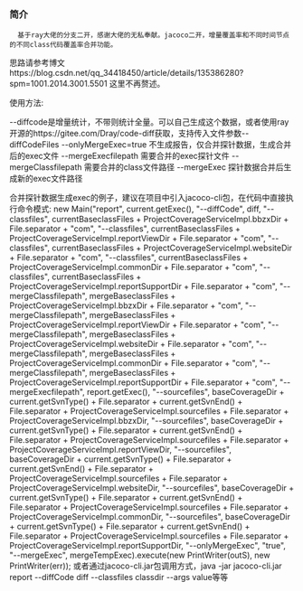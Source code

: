 ### 简介
      基于ray大佬的分支二开，感谢大佬的无私奉献。jacoco二开，增量覆盖率和不同时间节点的不同class代码覆盖率合并功能。
 思路请参考博文https://blog.csdn.net/qq_34418450/article/details/135386280?spm=1001.2014.3001.5501
 这里不再赘述。

使用方法:

--diffcode是增量统计，不带则统计全量。可以自己生成这个数据，或者使用ray开源的https://gitee.com/Dray/code-diff获取，支持传入文件参数--diffCodeFiles
--onlyMergeExec=true 不生成报告，仅合并探针数据，生成合并后的exec文件 
--mergeExecfilepath 需要合并的exec探针文件
 --mergeClassfilepath 需要合并的class文件路径
 --mergeExec 探针数据合并后生成新的exec文件路径 

合并探针数据生成exec的例子，建议在项目中引入jacoco-cli包，在代码中直接执行命令模式: 
         new Main("report",
                    current.getExec(),
                  "--diffCode", diff,
                    "--classfiles", currentBaseclassFiles + ProjectCoverageServiceImpl.bbzxDir + File.separator + "com",
                    "--classfiles", currentBaseclassFiles + ProjectCoverageServiceImpl.reportViewDir + File.separator + "com",
                    "--classfiles", currentBaseclassFiles + ProjectCoverageServiceImpl.websiteDir + File.separator + "com",
                    "--classfiles", currentBaseclassFiles + ProjectCoverageServiceImpl.commonDir + File.separator + "com",
                    "--classfiles", currentBaseclassFiles + ProjectCoverageServiceImpl.reportSupportDir + File.separator + "com",
                    "--mergeClassfilepath", mergeBaseclassFiles + ProjectCoverageServiceImpl.bbzxDir + File.separator + "com",
                    "--mergeClassfilepath", mergeBaseclassFiles + ProjectCoverageServiceImpl.reportViewDir + File.separator + "com",
                    "--mergeClassfilepath", mergeBaseclassFiles + ProjectCoverageServiceImpl.websiteDir + File.separator + "com",
                    "--mergeClassfilepath", mergeBaseclassFiles + ProjectCoverageServiceImpl.commonDir + File.separator + "com",
                    "--mergeClassfilepath", mergeBaseclassFiles + ProjectCoverageServiceImpl.reportSupportDir + File.separator + "com",
                    "--mergeExecfilepath", report.getExec(),
                    "--sourcefiles", baseCoverageDir + current.getSvnType() + File.separator + current.getSvnEnd() + File.separator + ProjectCoverageServiceImpl.sourcefiles + File.separator + ProjectCoverageServiceImpl.bbzxDir,
                    "--sourcefiles", baseCoverageDir + current.getSvnType() + File.separator + current.getSvnEnd() + File.separator + ProjectCoverageServiceImpl.sourcefiles + File.separator + ProjectCoverageServiceImpl.reportViewDir,
                    "--sourcefiles", baseCoverageDir + current.getSvnType() + File.separator + current.getSvnEnd() + File.separator + ProjectCoverageServiceImpl.sourcefiles + File.separator + ProjectCoverageServiceImpl.websiteDir,
                    "--sourcefiles", baseCoverageDir + current.getSvnType() + File.separator + current.getSvnEnd() + File.separator + ProjectCoverageServiceImpl.sourcefiles + File.separator + ProjectCoverageServiceImpl.commonDir,
                    "--sourcefiles", baseCoverageDir + current.getSvnType() + File.separator + current.getSvnEnd() + File.separator + ProjectCoverageServiceImpl.sourcefiles + File.separator + ProjectCoverageServiceImpl.reportSupportDir,
                    "--onlyMergeExec", "true",
                    "--mergeExec", mergeTempExec).execute(new PrintWriter(outS),
                    new PrintWriter(err));
或者通过jacoco-cli.jar包调用方式，java -jar  jacoco-cli.jar report --diffCode diff  --classfiles classdir --args value等等            
